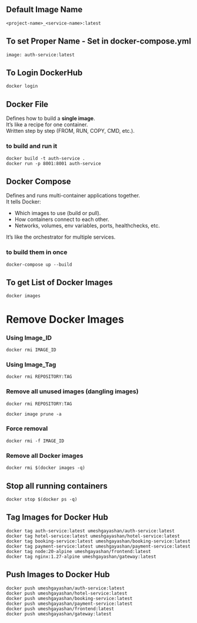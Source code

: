 ## Default Image Name

```
<project-name>_<service-name>:latest
```

## To set Proper Name - Set in docker-compose.yml

```
image: auth-service:latest
```

## To Login DockerHub

```
docker login
```

## Docker File

Defines how to build a <b>single image</b>.</br>
It’s like a recipe for one container.</br>
Written step by step (FROM, RUN, COPY, CMD, etc.).</br>

### to build and run it
```
docker build -t auth-service .
docker run -p 8001:8001 auth-service
```

## Docker Compose

Defines and runs multi-container applications together.</br>
It tells Docker:</br>
- Which images to use (build or pull).
- How containers connect to each other.
- Networks, volumes, env variables, ports, healthchecks, etc.</br>

It’s like the orchestrator for multiple services.

### to build them in once
```
docker-compose up --build
```
## To get List of Docker Images
```
docker images
```
# Remove Docker Images

### Using Image_ID
```
docker rmi IMAGE_ID
```
### Using Image_Tag
```
docker rmi REPOSITORY:TAG
```
### Remove all unused images (dangling images)
```
docker rmi REPOSITORY:TAG
```
```
docker image prune -a
```
### Force removal
```
docker rmi -f IMAGE_ID
```
### Remove all Docker images
```
docker rmi $(docker images -q)
```
## Stop all running containers
```
docker stop $(docker ps -q)
```
## Tag Images for Docker Hub

```
docker tag auth-service:latest umeshgayashan/auth-service:latest
docker tag hotel-service:latest umeshgayashan/hotel-service:latest
docker tag booking-service:latest umeshgayashan/booking-service:latest
docker tag payment-service:latest umeshgayashan/payment-service:latest
docker tag node:20-alpine umeshgayashan/frontend:latest
docker tag nginx:1.27-alpine umeshgayashan/gateway:latest
```

## Push Images to Docker Hub

```
docker push umeshgayashan/auth-service:latest
docker push umeshgayashan/hotel-service:latest
docker push umeshgayashan/booking-service:latest
docker push umeshgayashan/payment-service:latest
docker push umeshgayashan/frontend:latest
docker push umeshgayashan/gateway:latest
```